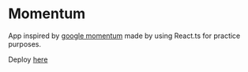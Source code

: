 # Momentum

App inspired by [google momentum](https://momentumdash.com/) made by using React.ts for practice purposes.

Deploy [here](https://mikheytsevna.github.io/momentum/dist/)

